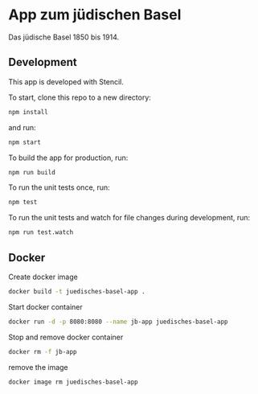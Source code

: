 # App zum jüdischen Basel

Das jüdische Basel 1850 bis 1914.

## Development

This app is developed with Stencil.

To start, clone this repo to a new directory:

```bash
npm install
```

and run:

```bash
npm start
```

To build the app for production, run:

```bash
npm run build
```

To run the unit tests once, run:

```bash
npm test
```

To run the unit tests and watch for file changes during development, run:

```bash
npm run test.watch
```


## Docker

Create docker image

```bash
docker build -t juedisches-basel-app .
```

Start docker container

```bash
docker run -d -p 8080:8080 --name jb-app juedisches-basel-app 
```

Stop and remove docker container

```bash
docker rm -f jb-app
```

remove the image

```bash
docker image rm juedisches-basel-app
```
